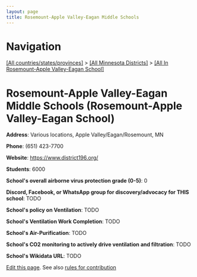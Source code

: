 ```yaml
---
layout: page
title: Rosemount-Apple Valley-Eagan Middle Schools
---
```

# Navigation

[[All countries/states/provinces]](../../..) > [[All Minnesota Districts]](../..) > [[All In Rosemount-Apple Valley-Eagan School]](..)

# Rosemount-Apple Valley-Eagan Middle Schools (Rosemount-Apple Valley-Eagan School)

**Address**: Various locations, Apple Valley/Eagan/Rosemount, MN

**Phone**: (651) 423-7700

**Website**: <https://www.district196.org/>

**Students**: 6000

**School's overall airborne virus protection grade (0-5)**: 0

**Discord, Facebook, or WhatsApp group for discovery/advocacy for THIS school**: TODO

**School's policy on Ventilation**: TODO

**School's Ventilation Work Completion**: TODO

**School's Air-Purification**: TODO

**School's CO2 monitoring to actively drive ventilation and filtration**: TODO

**School's Wikidata URL**: TODO


[Edit this page](https://github.com/ventilate-schools/MN/edit/main/./Rosemount-Apple_Valley-Eagan_School/Rosemount-Apple_Valley-Eagan_Middle_Schools.md). See also [rules for contribution](../../../contribution-rules/)